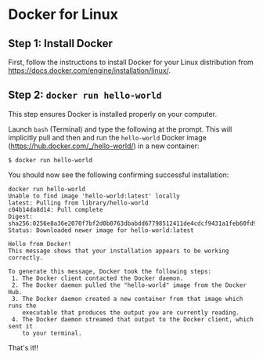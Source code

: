 # Docker for Linux

## Step 1: Install Docker

First, follow the instructions to install Docker for your Linux distribution from
 https://docs.docker.com/engine/installation/linux/.

## Step 2: `docker run hello-world`

This step ensures Docker is installed properly on your computer.

Launch `bash` (Terminal) and type the following at the prompt.
This will implicitly pull and then and run the `hello-world` Docker image
(https://hub.docker.com/_/hello-world/) in a new container:

```shell
$ docker run hello-world
```

You should now see the following confirming successful installation:

```
docker run hello-world
Unable to find image 'hello-world:latest' locally
latest: Pulling from library/hello-world
c04b14da8d14: Pull complete
Digest: sha256:0256e8a36e2070f7bf2d0b0763dbabdd67798512411de4cdcf9431a1feb60fd9
Status: Downloaded newer image for hello-world:latest

Hello from Docker!
This message shows that your installation appears to be working correctly.

To generate this message, Docker took the following steps:
 1. The Docker client contacted the Docker daemon.
 2. The Docker daemon pulled the "hello-world" image from the Docker Hub.
 3. The Docker daemon created a new container from that image which runs the
    executable that produces the output you are currently reading.
 4. The Docker daemon streamed that output to the Docker client, which sent it
    to your terminal.
```

That's it!!